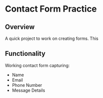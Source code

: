 # Contact Form Practice

## Overview
A quick project to work on creating forms. This

## Functionality
Working contact form capturing:
- Name
- Email
- Phone Number
- Message Details

